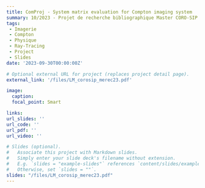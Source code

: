 ```yaml
---
title: ComProj - System matrix evaluation for Compton imaging system
summary: 10/2023 - Projet de recherche bibliographique Master CORO-SIP
tags:
 - Imagerie 
 - Compton
 - Physique
 - Ray-Tracing
 - Project
 - Slides
date: '2023-09-30T00:00:00Z'

# Optional external URL for project (replaces project detail page).
external_link: '/files/LM_corosip_merec23.pdf'

image:
  caption:
  focal_point: Smart

links:
url_slides: ''
url_code: ''
url_pdf: ''
url_video: ''

# Slides (optional).
#   Associate this project with Markdown slides.
#   Simply enter your slide deck's filename without extension.
#   E.g. `slides = "example-slides"` references `content/slides/example-slides.md`.
#   Otherwise, set `slides = ""`.
slides: "/files/LM_corosip_merec23.pdf"
---
```



